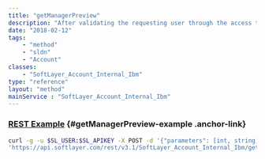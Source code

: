 ```yaml
---
title: "getManagerPreview"
description: "After validating the requesting user through the access token, generates a container with the relevant request information and returns it. "
date: "2018-02-12"
tags:
    - "method"
    - "sldn"
    - "Account"
classes:
    - "SoftLayer_Account_Internal_Ibm"
type: "reference"
layout: "method"
mainService : "SoftLayer_Account_Internal_Ibm"
---
```


### [REST Example](#getManagerPreview-example) <a href="/article/rest/"><i class="fas fa-question"></i></a> {#getManagerPreview-example .anchor-link} 
```bash
curl -g -u $SL_USER:$SL_APIKEY -X POST -d '{"parameters": [int, string]}' \
'https://api.softlayer.com/rest/v3.1/SoftLayer_Account_Internal_Ibm/getManagerPreview'
```
